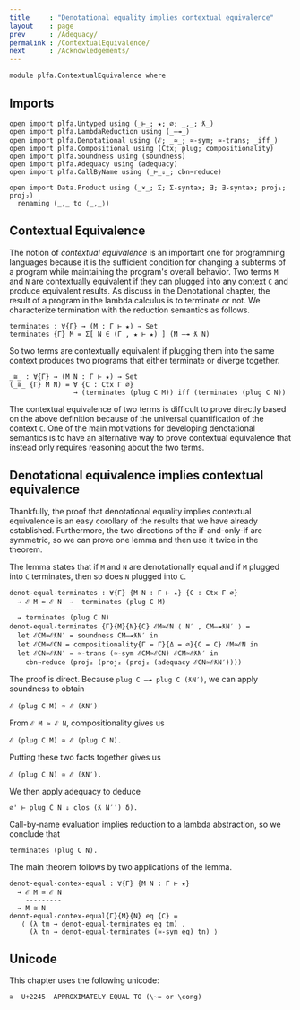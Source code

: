 ```yaml
---
title     : "Denotational equality implies contextual equivalence"
layout    : page
prev      : /Adequacy/
permalink : /ContextualEquivalence/
next      : /Acknowledgements/
---
```


```
module plfa.ContextualEquivalence where
```

## Imports

```
open import plfa.Untyped using (_⊢_; ★; ∅; _,_; ƛ_)
open import plfa.LambdaReduction using (_—↠_)
open import plfa.Denotational using (ℰ; _≃_; ≃-sym; ≃-trans; _iff_)
open import plfa.Compositional using (Ctx; plug; compositionality)
open import plfa.Soundness using (soundness)
open import plfa.Adequacy using (adequacy)
open import plfa.CallByName using (_⊢_⇓_; cbn→reduce)

open import Data.Product using (_×_; Σ; Σ-syntax; ∃; ∃-syntax; proj₁; proj₂)
  renaming (_,_ to ⟨_,_⟩)
```

## Contextual Equivalence

The notion of _contextual equivalence_ is an important one for
programming languages because it is the sufficient condition for
changing a subterms of a program while maintaining the program's
overall behavior. Two terms `M` and `N` are contextually equivalent
if they can plugged into any context `C` and produce equivalent
results. As discuss in the Denotational chapter, the result of
a program in the lambda calculus is to terminate or not.
We characterize termination with the reduction semantics as follows.

```
terminates : ∀{Γ} → (M : Γ ⊢ ★) → Set
terminates {Γ} M = Σ[ N ∈ (Γ , ★ ⊢ ★) ] (M —↠ ƛ N)
```

So two terms are contextually equivalent if plugging them into the
same context produces two programs that either terminate or diverge
together.

```
_≅_ : ∀{Γ} → (M N : Γ ⊢ ★) → Set
(_≅_ {Γ} M N) = ∀ {C : Ctx Γ ∅}
                → (terminates (plug C M)) iff (terminates (plug C N))
```

The contextual equivalence of two terms is difficult to prove directly
based on the above definition because of the universal quantification
of the context `C`. One of the main motivations for developing
denotational semantics is to have an alternative way to prove
contextual equivalence that instead only requires reasoning about the
two terms.


## Denotational equivalence implies contextual equivalence

Thankfully, the proof that denotational equality implies contextual
equivalence is an easy corollary of the results that we have already
established. Furthermore, the two directions of the if-and-only-if are
symmetric, so we can prove one lemma and then use it twice in the
theorem.

The lemma states that if `M` and `N` are denotationally equal
and if `M` plugged into `C` terminates, then so does
`N` plugged into `C`.

```
denot-equal-terminates : ∀{Γ} {M N : Γ ⊢ ★} {C : Ctx Γ ∅}
  → ℰ M ≃ ℰ N  →  terminates (plug C M)
    -----------------------------------
  → terminates (plug C N)
denot-equal-terminates {Γ}{M}{N}{C} ℰM≃ℰN ⟨ N′ , CM—↠ƛN′ ⟩ =
  let ℰCM≃ℰƛN′ = soundness CM—↠ƛN′ in
  let ℰCM≃ℰCN = compositionality{Γ = Γ}{Δ = ∅}{C = C} ℰM≃ℰN in
  let ℰCN≃ℰƛN′ = ≃-trans (≃-sym ℰCM≃ℰCN) ℰCM≃ℰƛN′ in
    cbn→reduce (proj₂ (proj₂ (proj₂ (adequacy ℰCN≃ℰƛN′))))
```

The proof is direct. Because `plug C —↠ plug C (ƛN′)`,
we can apply soundness to obtain

    ℰ (plug C M) ≃ ℰ (ƛN′)

From `ℰ M ≃ ℰ N`, compositionality gives us

    ℰ (plug C M) ≃ ℰ (plug C N).

Putting these two facts together gives us 

    ℰ (plug C N) ≃ ℰ (ƛN′).

We then apply adequacy to deduce

    ∅' ⊢ plug C N ⇓ clos (ƛ N′′) δ).

Call-by-name evaluation implies reduction to a lambda abstraction,
so we conclude that

    terminates (plug C N).


The main theorem follows by two applications of the lemma.

```
denot-equal-contex-equal : ∀{Γ} {M N : Γ ⊢ ★}
  → ℰ M ≃ ℰ N
    ---------
  → M ≅ N
denot-equal-contex-equal{Γ}{M}{N} eq {C} =
   ⟨ (λ tm → denot-equal-terminates eq tm) ,
     (λ tn → denot-equal-terminates (≃-sym eq) tn) ⟩
```


## Unicode

This chapter uses the following unicode:

    ≅  U+2245  APPROXIMATELY EQUAL TO (\~= or \cong)
